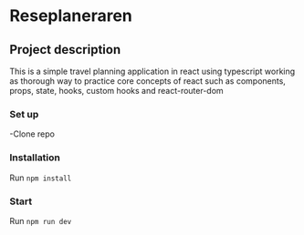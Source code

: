 # Reseplaneraren

## Project description

This is a simple travel planning application in react using typescript working as
thorough way to practice core concepts of react such as components, props, state, hooks, custom hooks and react-router-dom

### Set up

-Clone repo

### Installation

Run `npm install`

### Start

Run `npm run dev`
